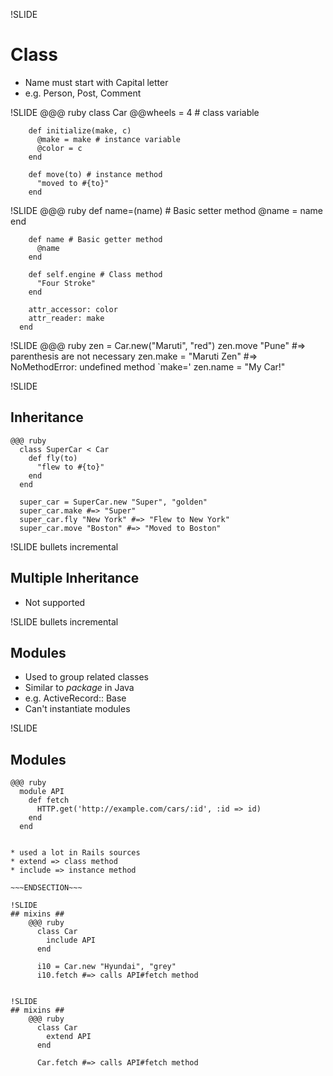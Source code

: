 !SLIDE
# Class #
* Name must start with Capital letter
* e.g. Person, Post, Comment

!SLIDE
    @@@ ruby
      class Car
        @@wheels = 4 # class variable

        def initialize(make, c)
          @make = make # instance variable
          @color = c
        end

        def move(to) # instance method
          "moved to #{to}"
        end

!SLIDE
    @@@ ruby
        def name=(name) # Basic setter method
          @name = name
        end

        def name # Basic getter method
          @name
        end

        def self.engine # Class method
          "Four Stroke"
        end

        attr_accessor: color
        attr_reader: make
      end

!SLIDE
    @@@ ruby
        zen = Car.new("Maruti", "red")
        zen.move "Pune" #=> parenthesis are not necessary
        zen.make = "Maruti Zen" #=> NoMethodError: undefined method `make='
        zen.name = "My Car!"

!SLIDE
## Inheritance ##
    @@@ ruby
      class SuperCar < Car
        def fly(to)
          "flew to #{to}"
        end
      end

      super_car = SuperCar.new "Super", "golden"
      super_car.make #=> "Super"
      super_car.fly "New York" #=> "Flew to New York"
      super_car.move "Boston" #=> "Moved to Boston"

!SLIDE bullets incremental
## Multiple Inheritance ##
* Not supported


!SLIDE bullets incremental
## Modules ##
* Used to group related classes
* Similar to _package_ in Java
* e.g. ActiveRecord:: Base
* Can't instantiate modules

!SLIDE
## Modules ##
    @@@ ruby
      module API
        def fetch
          HTTP.get('http://example.com/cars/:id', :id => id)
        end
      end
~~~SECTION:notes~~~

* used a lot in Rails sources
* extend => class method
* include => instance method

~~~ENDSECTION~~~

!SLIDE
## mixins ##
    @@@ ruby
      class Car
        include API
      end

      i10 = Car.new "Hyundai", "grey"
      i10.fetch #=> calls API#fetch method


!SLIDE
## mixins ##
    @@@ ruby
      class Car
        extend API
      end

      Car.fetch #=> calls API#fetch method

